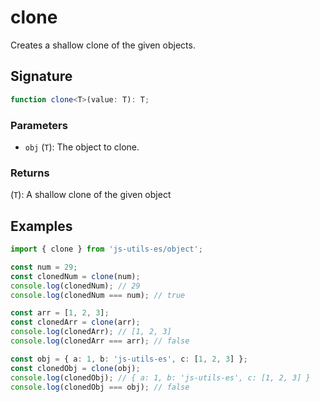 # clone

Creates a shallow clone of the given objects.

## Signature

```typescript
function clone<T>(value: T): T;
```

### Parameters

- `obj` (`T`): The object to clone.

### Returns

(`T`): A shallow clone of the given object

## Examples

```typescript twoslash
import { clone } from 'js-utils-es/object';

const num = 29;
const clonedNum = clone(num);
console.log(clonedNum); // 29
console.log(clonedNum === num); // true

const arr = [1, 2, 3];
const clonedArr = clone(arr);
console.log(clonedArr); // [1, 2, 3]
console.log(clonedArr === arr); // false

const obj = { a: 1, b: 'js-utils-es', c: [1, 2, 3] };
const clonedObj = clone(obj);
console.log(clonedObj); // { a: 1, b: 'js-utils-es', c: [1, 2, 3] }
console.log(clonedObj === obj); // false
```
